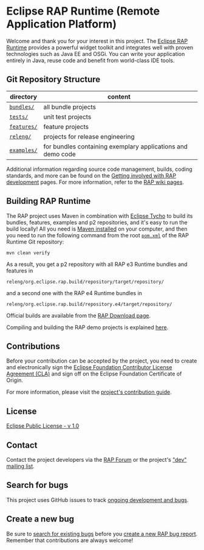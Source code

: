 Eclipse RAP Runtime (Remote Application Platform)
=================================================

Welcome and thank you for your interest in this project. The [Eclipse RAP Runtime](https://www.eclipse.org/rap/) provides a powerful widget toolkit and integrates well with proven technologies such as Java EE and OSGi. You can write your application entirely in Java, reuse code and benefit from world-class IDE tools.

Git Repository Structure
------------------------

| directory               | content                                                     |
|-------------------------|-------------------------------------------------------------|
| [`bundles/`](bundles)   | all bundle projects                                         |
| [`tests/`](tests)       | unit test projects                                          |
| [`features/`](features) | feature projects                                            |
| [`releng/`](releng)     | projects for release engineering                            |
| [`examples/`](examples) | for bundles containing exemplary applications and demo code |

Additional information regarding source code management, builds, coding standards, and more can be found on the [Getting involved with RAP development](https://www.eclipse.org/rap/getting-involved/) pages. For more information, refer to the [RAP wiki pages](https://wiki.eclipse.org/RAP/).

Building RAP Runtime
--------------------

The RAP project uses Maven in combination with [Eclipse Tycho](https://github.com/eclipse/tycho) to build its bundles, features, examples and p2 repositories, and it's easy to run the build locally! All you need is [Maven installed](https://maven.apache.org/install.html) on your computer, and then you need to run the following command from the root [`pom.xml`](./pom.xml) of the RAP Runtime Git repository:

    mvn clean verify

As a result, you get a p2 repository with all RAP e3 Runtime bundles and features in

    releng/org.eclipse.rap.build/repository/target/repository/

and a second one with the RAP e4 Runtime bundles in

    releng/org.eclipse.rap.build/repository.e4/target/repository/

Official builds are available from the [RAP Download page](https://www.eclipse.org/rap/downloads/).

Compiling and building the RAP demo projects is explained [here](releng/org.eclipse.rap.examples.build/README).

Contributions
-------------

Before your contribution can be accepted by the project, you need to create and electronically sign the [Eclipse Foundation Contributor License Agreement (CLA)](https://www.eclipse.org/legal/ECA.php) and sign off on the Eclipse Foundation Certificate of Origin.

For more information, please visit the [project's contribution guide](CONTRIBUTING).

License
-------

[Eclipse Public License - v 1.0](https://www.eclipse.org/legal/epl-v10.html)

Contact
-------

Contact the project developers via the [RAP Forum](https://www.eclipse.org/forums/eclipse.technology.rap) or the project's ["dev" mailing list](https://dev.eclipse.org/mailman/listinfo/rap-dev).

Search for bugs
---------------

This project uses GitHub issues to track [ongoing development and bugs](https://github.com/eclipse-rap/org.eclipse.rap/issues).

Create a new bug
----------------

Be sure to [search for existing bugs](https://github.com/eclipse-rap/org.eclipse.rap/issues) before you [create a new RAP bug report](https://github.com/eclipse-rap/org.eclipse.rap/issues/new/choose). Remember that contributions are always welcome!
